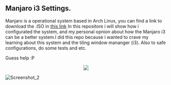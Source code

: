 ## Manjaro i3 Settings.

Manjaro is a operational system based in Arch Linux, you can find a link to download the .ISO in [this link](https://manjaro.org/downloads/community/i3/)
In this repositore i will show how i configurated the system, and my personal opnion about how the Manjaro i3 can be a better system.I did this repo because i wanted to crave my learning about this system and the tiling window mananger (i3). Also to safe configurations, do some tests and etc.


Guess help :P

<p align="center"><a href="https://github.com/ruanpereira/I3-Manjaro/graphs/contributors">
  <img src="https://contributors-img.web.app/image?repo=ruanpereira/I3-Manjaro" />
</a></p>

![Screenshot_2](https://user-images.githubusercontent.com/77154574/158093195-cb980517-7500-428b-9e60-407acf5ac000.png)
